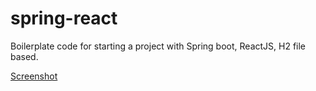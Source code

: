 # spring-react
Boilerplate code for starting a project with Spring boot, ReactJS, H2 file based.

[Screenshot](/frontend/public/screenshot1.png)
